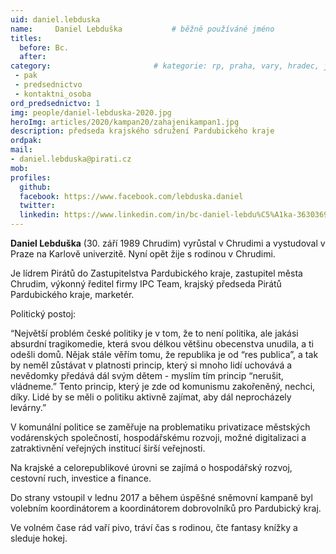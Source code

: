 ```yaml
---
uid: daniel.lebduska
name:     Daniel Lebduška      		# běžně používáné jméno
titles:
  before: Bc.
  after:
category:                 		# kategorie: rp, praha, vary, hradec, jmk, senat
 - pak
 - predsednictvo
 - kontaktni_osoba
ord_predsednictvo: 1
img: people/daniel-lebduska-2020.jpg
heroImg: articles/2020/kampan20/zahajenikampan1.jpg
description: předseda krajského sdružení Pardubického kraje
ordpak:
mail:
- daniel.lebduska@pirati.cz
mob:
profiles:
  github:
  facebook: https://www.facebook.com/lebduska.daniel
  twitter:
  linkedin: https://www.linkedin.com/in/bc-daniel-lebdu%C5%A1ka-36303692/
---
```

**Daniel Lebduška** (30. září 1989 Chrudim) vyrůstal v Chrudimi a vystudoval v Praze na Karlově univerzitě. Nyní opět žije s rodinou v Chrudimi.

Je lídrem Pirátů do Zastupitelstva Pardubického kraje, zastupitel města Chrudim, výkonný ředitel firmy IPC Team, krajský předseda Pirátů Pardubického kraje, marketér.

Politický postoj:

“Největší problém české politiky je v tom, že to není politika, ale jakási absurdní tragikomedie, která svou délkou většinu obecenstva unudila, a ti odešli domů. Nějak stále věřím tomu, že republika je od “res publica”, a tak by neměl zůstávat v platnosti princip, který si mnoho lidí uchovává a nevědomky předává dál svým dětem - myslím tím princip “nerušit, vládneme.” Tento princip, který je zde od komunismu zakořeněný, nechci, díky. Lidé by se měli o politiku aktivně zajímat, aby dál neprocházely levárny.”

V komunální politice se zaměřuje na problematiku privatizace městských vodárenských společností, hospodářskému rozvoji, možné digitalizaci a zatraktivnění veřejných institucí širší veřejnosti.

Na krajské a celorepublikové úrovni se zajímá o hospodářský rozvoj, cestovní ruch, investice a finance.

Do strany vstoupil v lednu 2017 a během úspěšné sněmovní kampaně byl volebním koordinátorem a koordinátorem dobrovolníků pro Pardubický kraj.

Ve volném čase rád vaří pivo, tráví čas s rodinou, čte fantasy knížky a sleduje hokej.
